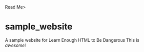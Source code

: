 <h>Read Me>
# sample_website
A sample website for Learn Enough HTML to Be Dangerous
This is <em>awesome</em>!
